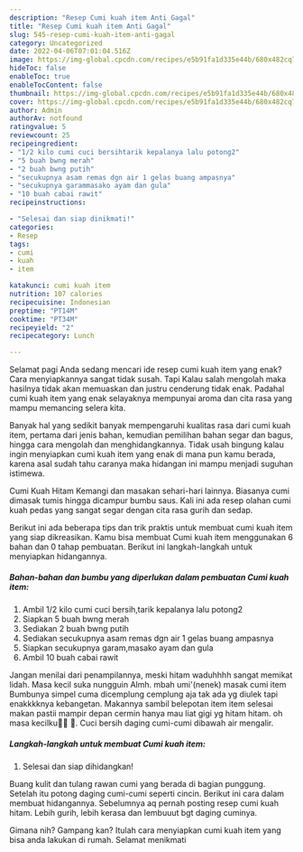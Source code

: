 ```yaml
---
description: "Resep Cumi kuah item Anti Gagal"
title: "Resep Cumi kuah item Anti Gagal"
slug: 545-resep-cumi-kuah-item-anti-gagal
category: Uncategorized
date: 2022-04-06T07:01:04.516Z
image: https://img-global.cpcdn.com/recipes/e5b91fa1d335e44b/680x482cq70/cumi-kuah-item-foto-resep-utama.jpg
hideToc: false
enableToc: true
enableTocContent: false
thumbnail: https://img-global.cpcdn.com/recipes/e5b91fa1d335e44b/680x482cq70/cumi-kuah-item-foto-resep-utama.jpg
cover: https://img-global.cpcdn.com/recipes/e5b91fa1d335e44b/680x482cq70/cumi-kuah-item-foto-resep-utama.jpg
author: Admin
authorAv: notfound
ratingvalue: 5
reviewcount: 25
recipeingredient:
- "1/2 kilo cumi cuci bersihtarik kepalanya lalu potong2"
- "5 buah bwng merah"
- "2 buah bwng putih"
- "secukupnya asam remas dgn air 1 gelas buang ampasnya"
- "secukupnya garammasako ayam dan gula"
- "10 buah cabai rawit"
recipeinstructions:

- "Selesai dan siap dinikmati!"
categories:
- Resep
tags:
- cumi
- kuah
- item

katakunci: cumi kuah item 
nutrition: 107 calories
recipecuisine: Indonesian
preptime: "PT14M"
cooktime: "PT34M"
recipeyield: "2"
recipecategory: Lunch

---
```



Selamat pagi Anda sedang mencari ide resep cumi kuah item yang enak? Cara menyiapkannya sangat tidak susah. Tapi Kalau salah mengolah maka hasilnya tidak akan memuaskan dan justru cenderung tidak enak. Padahal cumi kuah item yang enak selayaknya mempunyai aroma dan cita rasa yang mampu memancing selera kita.


Banyak hal yang sedikit banyak mempengaruhi kualitas rasa dari cumi kuah item, pertama dari jenis bahan, kemudian pemilihan bahan segar dan bagus, hingga cara mengolah dan menghidangkannya. Tidak usah bingung kalau ingin menyiapkan cumi kuah item yang enak di mana pun kamu berada, karena asal sudah tahu caranya maka hidangan ini mampu menjadi suguhan istimewa.

Cumi Kuah Hitam Kemangi dan masakan sehari-hari lainnya. Biasanya cumi dimasak tumis hingga dicampur bumbu saus. Kali ini ada resep olahan cumi kuah pedas yang sangat segar dengan cita rasa gurih dan sedap.


Berikut ini ada beberapa tips dan trik praktis untuk membuat cumi kuah item yang siap dikreasikan. Kamu bisa membuat Cumi kuah item menggunakan 6 bahan dan 0 tahap pembuatan. Berikut ini langkah-langkah untuk menyiapkan hidangannya.

<!--inarticleads1-->

##### Bahan-bahan dan bumbu yang diperlukan dalam pembuatan Cumi kuah item:

1. Ambil 1/2 kilo cumi cuci bersih,tarik kepalanya lalu potong2
1. Siapkan 5 buah bwng merah
1. Sediakan 2 buah bwng putih
1. Sediakan secukupnya asam remas dgn air 1 gelas buang ampasnya
1. Siapkan secukupnya garam,masako ayam dan gula
1. Ambil 10 buah cabai rawit


Jangan menilai dari penampilannya, meski hitam waduhhhh sangat memikat lidah. Masa kecil suka nungguin Almh. mbah umi&#39;(nenek) masak cumi item Bumbunya simpel cuma dicemplung cemplung aja tak ada yg diulek tapi enakkkknya kebangetan. Makannya sambil belepotan item item selesai makan pastii mampir depan cermin hanya mau liat gigi yg hitam hitam. oh masa kecilku🤭😜 📝. Cuci bersih daging cumi-cumi dibawah air mengalir. 

<!--inarticleads2-->

##### Langkah-langkah untuk membuat Cumi kuah item:


1. Selesai dan siap dihidangkan!

Buang kulit dan tulang rawan cumi yang berada di bagian punggung. Setelah itu potong daging cumi-cumi seperti cincin. Berikut ini cara dalam membuat hidangannya. Sebelumnya aq pernah posting resep cumi kuah hitam. Lebih gurih, lebih kerasa dan lembuuut bgt daging cuminya. 

Gimana nih? Gampang kan? Itulah cara menyiapkan cumi kuah item yang bisa anda lakukan di rumah. Selamat menikmati
